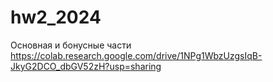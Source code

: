 # hw2_2024

Основная и бонусные части
https://colab.research.google.com/drive/1NPg1WbzUzgsIqB-JkyG2DCO_dbGV52zH?usp=sharing
